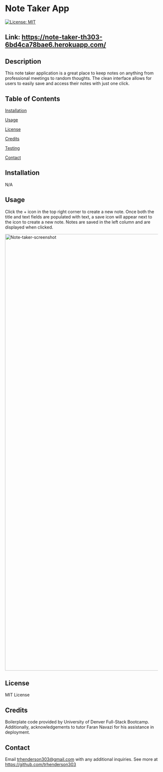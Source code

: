 # Note Taker App
[![License: MIT](https://img.shields.io/badge/License-MIT-yellow.svg)](https://opensource.org/licenses/MIT)

## Link: https://note-taker-th303-6bd4ca78bae6.herokuapp.com/

## Description
This note taker application is a great place to keep notes on anything from professional meetings to random thoughts. The clean interface allows for users to easily save and access their notes with just one click. 

## Table of Contents
[Installation](#installation)

[Usage](#usage)

[License](#license)

[Credits](#credits)

[Testing](#testing)

[Contact](#contact)

## Installation
N/A

## Usage
Click the + icon in the top right corner to create a new note. Once both the title and text fields are populated with text, a save icon will appear next to the icon to create a new note. Notes are saved in the left column and are displayed when clicked.

<img width="1436" alt="Note-taker-screenshot" src="https://github.com/trhenderson303/note-taker/assets/132783253/9555d5ef-29b6-4b1d-9315-61b274b19f3d">


## License
MIT License

## Credits
Boilerplate code provided by University of Denver Full-Stack Bootcamp. Additionally, acknowledgements to tutor Faran Navazi for his assistance in deployment.


## Contact
Email trhenderson303@gmail.com with any additional inquiries.
See more at https://github.com/trhenderson303
